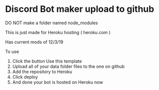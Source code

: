 # Discord Bot maker upload to github

DO NOT make a folder named node_modules

This is just made for Heroku hosting ( heroku.com )

Has current mods of 12/3/19

To use

1. Click the button Use this template
2. Upload all of your data folder files to the one on github
3. Add the repository to Heroku
4. Click deploy
5. And done your bot is hosted on Heroku now
